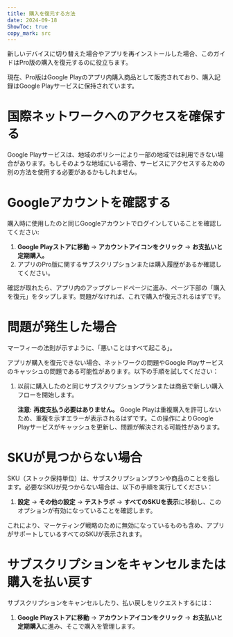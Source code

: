 ```yaml
---
title: 購入を復元する方法  
date: 2024-09-18  
ShowToc: true
copy_mark: src
---
```


新しいデバイスに切り替えた場合やアプリを再インストールした場合、このガイドはPro版の購入を復元するのに役立ちます。

現在、Pro版はGoogle Playのアプリ内購入商品として販売されており、購入記録はGoogle Playサービスに保持されています。

# 国際ネットワークへのアクセスを確保する

Google Playサービスは、地域のポリシーにより一部の地域では利用できない場合があります。もしそのような地域にいる場合、サービスにアクセスするための別の方法を使用する必要があるかもしれません。

# Googleアカウントを確認する

購入時に使用したのと同じGoogleアカウントでログインしていることを確認してください:

1. **Google Playストアに移動** -> **アカウントアイコンをクリック** -> **お支払いと定期購入。**  
2. アプリのPro版に関するサブスクリプションまたは購入履歴があるか確認してください。

確認が取れたら、アプリ内のアップグレードページに進み、ページ下部の「購入を復元」をタップします。問題がなければ、これで購入が復元されるはずです。

# 問題が発生した場合

マーフィーの法則が示すように、「悪いことはすべて起こる」。

アプリが購入を復元できない場合、ネットワークの問題やGoogle Playサービスのキャッシュの問題である可能性があります。以下の手順を試してください：

1. 以前に購入したのと同じサブスクリプションプランまたは商品で新しい購入フローを開始します。

   **注意:** **再度支払う必要はありません。** Google Playは重複購入を許可しないため、重複を示すエラーが表示されるはずです。この操作によりGoogle Playサービスがキャッシュを更新し、問題が解決される可能性があります。

# SKUが見つからない場合

SKU（ストック保持単位）は、サブスクリプションプランや商品のことを指します。必要なSKUが見つからない場合は、以下の手順を実行してください：

1. **設定** -> **その他の設定** -> **テストラボ** -> **すべてのSKUを表示**に移動し、このオプションが有効になっていることを確認します。
   
これにより、マーケティング戦略のために無効になっているものも含め、アプリがサポートしているすべてのSKUが表示されます。

# サブスクリプションをキャンセルまたは購入を払い戻す

サブスクリプションをキャンセルしたり、払い戻しをリクエストするには：

1. **Google Playストアに移動** -> **アカウントアイコンをクリック** -> **お支払いと定期購入**に進み、そこで購入を管理します。